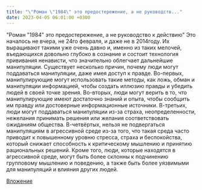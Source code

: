 ```yaml
---
title: "\"Роман \"1984\" это предостережение, а не руководств..."
date: 2023-04-05 06:01:00 +0300
---
```


"Роман "1984" это предостережение, а не руководство к действию"
Это началось не вчера, не 24го февраля, и даже не в 2014году. Их выращивают такими уже очень давно и, именно из таких мелочей, въедающихся довольно глубоко в сознание и состоит технология прививания ненависти, что значительно облегчает дальнейшие манипуляции.
Существует несколько причин, почему люди могут поддаваться манипуляции, даже имея доступ к правде.
Во-первых, манипулирующие могут использовать такие методы, как ложь, обман и манипуляции информацией, чтобы создать иллюзию правды и убедить людей в своей точке зрения.
Во-вторых, люди могут верить в то, что манипулирующие имеют достаточно знаний и опыта, чтобы сообщить им правду или достоверные информационные источники.
В-третьих, люди могут поддаваться манипуляции из-за страха, неопределенности, нежелания принимать решения или желания соответствовать ожиданиям общества.
В-четвёртых, нельзя не подвергаться манипуляциям в агрессивной среде из-за того, что такая среда часто приводит к повышенному уровню стресса, страха и беспокойства, который снижает способность к критическому мышлению и принятию рациональных решений. Кроме того, люди, которые находятся в агрессивной среде, могут быть более склонны к подчинению групповому мышлению и поведению, а также быть более уязвимыми для манипуляций и влияния других людей.

[Вложение](/assets/vk_photos/3/55hf2h8J_CA.jpg)
